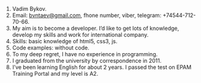 1. Vadim Bykov.
2. Email: bvntaev@gmail.com, fhone number, viber, telegram: +74544-712-70-66.
3. My aim is to become a developer. I’d like to get lots of knowledge, develop my skills and work for international company.
4. Skills: basic knowledge of html5, css3, js.
5. Code examples: without code.
6. To my deep regret, I have no experience in programming.
7. I graduated from the university by correspondence in 2011.
8. I’ve been learning English for about 2 years. I passed the test on EPAM Training Portal and my level is A2.